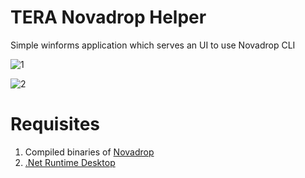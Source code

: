 # TERA Novadrop Helper
Simple winforms application which serves an UI to use Novadrop CLI

![1](https://i.ibb.co/LdT8VV0/Screenshot-135.png)

![2](https://i.ibb.co/9r8XpnY/Screenshot-136.png)

# Requisites

1. Compiled binaries of [Novadrop](https://github.com/vezel-dev/novadrop)
2. [.Net Runtime Desktop](https://dotnet.microsoft.com/en-us/download/dotnet/thank-you/runtime-desktop-6.0.14-windows-x64-installer)
